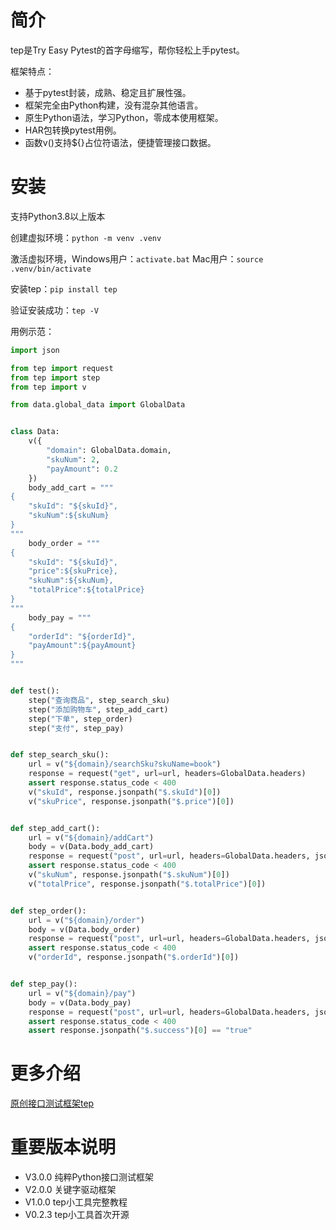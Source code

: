 # 简介

tep是Try Easy Pytest的首字母缩写，帮你轻松上手pytest。

框架特点：

- 基于pytest封装，成熟、稳定且扩展性强。
- 框架完全由Python构建，没有混杂其他语言。
- 原生Python语法，学习Python，零成本使用框架。
- HAR包转换pytest用例。
- 函数v()支持${}占位符语法，便捷管理接口数据。

# 安装

支持Python3.8以上版本

创建虚拟环境：`python -m venv .venv`

激活虚拟环境，Windows用户：`activate.bat` Mac用户：`source .venv/bin/activate`

安装tep：`pip install tep`

验证安装成功：`tep -V`

用例示范：

```python
import json

from tep import request
from tep import step
from tep import v

from data.global_data import GlobalData


class Data:
    v({
        "domain": GlobalData.domain,
        "skuNum": 2,
        "payAmount": 0.2
    })
    body_add_cart = """
{
    "skuId": "${skuId}",
    "skuNum":${skuNum}
}
"""
    body_order = """
{
    "skuId": "${skuId}",
    "price":${skuPrice},
    "skuNum":${skuNum},
    "totalPrice":${totalPrice}
}
"""
    body_pay = """
{
    "orderId": "${orderId}",
    "payAmount":${payAmount}
}
"""


def test():
    step("查询商品", step_search_sku)
    step("添加购物车", step_add_cart)
    step("下单", step_order)
    step("支付", step_pay)


def step_search_sku():
    url = v("${domain}/searchSku?skuName=book")
    response = request("get", url=url, headers=GlobalData.headers)
    assert response.status_code < 400
    v("skuId", response.jsonpath("$.skuId")[0])
    v("skuPrice", response.jsonpath("$.price")[0])


def step_add_cart():
    url = v("${domain}/addCart")
    body = v(Data.body_add_cart)
    response = request("post", url=url, headers=GlobalData.headers, json=json.loads(body))
    assert response.status_code < 400
    v("skuNum", response.jsonpath("$.skuNum")[0])
    v("totalPrice", response.jsonpath("$.totalPrice")[0])


def step_order():
    url = v("${domain}/order")
    body = v(Data.body_order)
    response = request("post", url=url, headers=GlobalData.headers, json=json.loads(body))
    assert response.status_code < 400
    v("orderId", response.jsonpath("$.orderId")[0])


def step_pay():
    url = v("${domain}/pay")
    body = v(Data.body_pay)
    response = request("post", url=url, headers=GlobalData.headers, json=json.loads(body))
    assert response.status_code < 400
    assert response.jsonpath("$.success")[0] == "true"
```

# 更多介绍

[原创接口测试框架tep](https://dongfanger.github.io/chapters/%E5%8E%9F%E5%88%9B%E6%8E%A5%E5%8F%A3%E6%B5%8B%E8%AF%95%E6%A1%86%E6%9E%B6tep.html)

# 重要版本说明

- V3.0.0 纯粹Python接口测试框架
- V2.0.0 关键字驱动框架
- V1.0.0 tep小工具完整教程
- V0.2.3 tep小工具首次开源